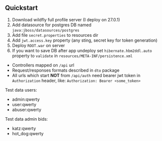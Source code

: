 ## Quickstart

1. Download wildfly full profile server (I deploy on 27.0.1)
2. Add datasource for postgres DB named ``java:jboss/datasources/postgres``
3. Add file ``secret.properties`` to resources dir
4. Add ``jwt.access.key`` property (any sting, secret key for token generation)
5. Deploy ``ROOT.war`` on server
6. If you want to save DB after app undeploy set ``hibernate.hbm2ddl.auto`` property
to ``validate`` in ``resources/META-INF/persistence.xml``


- Controllers mapped on ``/api`` url
- Request/responses formats described in ``dto`` package
- All urls which start **NOT** from ``/api/auth`` need bearer jwt token in ``Authorization``
header, like: ``Authorization: Bearer <some_token>``

Test data users:
- admin:qwerty
- user:qwerty
- abuser:qwerty

Test data admin bids:
- katz:qwerty
- hot_dog:qwerty